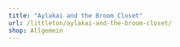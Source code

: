 ```yaml
---
title: "Aylakai and the Broom Closet"
url: /littleton/aylakai-and-the-broom-closet/
shop: Allgemein
---
```

